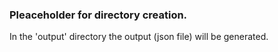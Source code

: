 ### Pleaceholder for directory creation.
In the 'output' directory the output (json file) will be generated.
